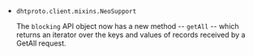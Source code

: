 * `dhtproto.client.mixins.NeoSupport`

  The `blocking` API object now has a new method -- `getAll` -- which returns an
  iterator over the keys and values of records received by a GetAll request.

